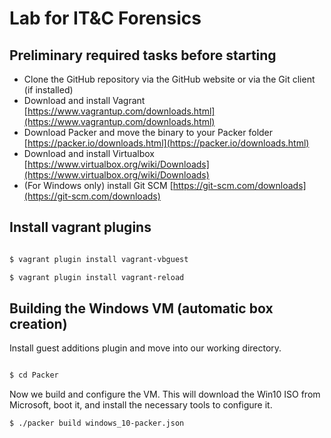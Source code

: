#  Lab for IT&C Forensics

## Preliminary required tasks before starting
- Clone the GitHub repository via the GitHub website or via the Git client (if installed)
- Download and install Vagrant [https://www.vagrantup.com/downloads.html](https://www.vagrantup.com/downloads.html) 
- Download Packer and move the binary to your Packer folder [https://packer.io/downloads.html](https://packer.io/downloads.html)
- Download and install Virtualbox [https://www.virtualbox.org/wiki/Downloads](https://www.virtualbox.org/wiki/Downloads)
- (For Windows only) install Git SCM [https://git-scm.com/downloads](https://git-scm.com/downloads)

## Install vagrant plugins
```sh

$ vagrant plugin install vagrant-vbguest

$ vagrant plugin install vagrant-reload

```

## Building the Windows VM (automatic box creation)
Install guest additions plugin and move into our working directory.
  
```sh

$ cd Packer

```
  
Now we build and configure the VM. This will download the Win10 ISO from Microsoft, boot it, and install the necessary tools to configure it.

```sh
$ ./packer build windows_10-packer.json

```